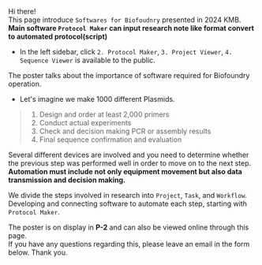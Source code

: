 Hi there!  
This page introduce `Softwares for Biofoudnry` presented in 2024 KMB.  
**Main software `Protocol Maker` can input research note like format convert to automated protocol(script)**  

- In the left sidebar, click `2. Protocol Maker`, `3. Project Viewer`, `4. Sequence Viewer` is available to the public.

The poster talks about the importance of software required for Biofoundry operation.
- Let's imagine we make 1000 different Plasmids.
> 1. Design and order at least 2,000 primers
> 2. Conduct actual experiments
> 3. Check and decision making PCR or assembly results
> 4. Final sequence confirmation and evaluation

Several different devices are involved and you need to determine whether the previous step was performed well in order to move on to the next step.
**Automation must include not only equipment movement but also data transmission and decision making.**

We divide the steps involved in research into `Project`, `Task`, and `Workflow`.
Developing and connecting software to automate each step, starting with `Protocol Maker`.  

The poster is on display in **P-2** and can also be viewed online through this page.  
If you have any questions regarding this, please leave an email in the form below. Thank you.